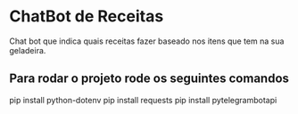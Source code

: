 # ChatBot de Receitas

<p>Chat bot que indica quais receitas fazer baseado nos itens que tem na sua geladeira.</p>

## Para rodar o projeto rode os seguintes comandos

pip install python-dotenv
pip install requests
pip install pytelegrambotapi

